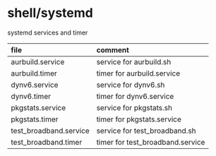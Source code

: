 # shell/systemd

systemd services and timer

| file                   | comment                          |
| :--------------------- | :------------------------------- |
| aurbuild.service       | service for aurbuild.sh          |
| aurbuild.timer         | timer for aurbuild.service       |
| dynv6.service          | service for dynv6.sh             |
| dynv6.timer            | timer for dynv6.service          |
| pkgstats.service       | service for pkgstats.sh          |
| pkgstats.timer         | timer for pkgstats.service       |
| test_broadband.service | service for test_broadband.sh    |
| test_broadband.timer   | timer for test_broadband.service |
